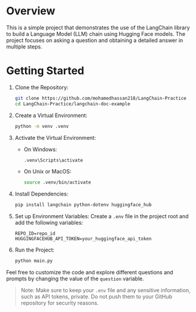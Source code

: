 # Overview
This is a simple project that demonstrates the use of the LangChain library to build a Language Model (LLM) chain using Hugging Face models. The project focuses on asking a question and obtaining a detailed answer in multiple steps.

# Getting Started

1. Clone the Repository:
    ``` bash
    git clone https://github.com/mohamedhassan218/LangChain-Practice
    cd LangChain-Practice/langchain-doc-example
    ```


2. Create a Virtual Environment:
    ```bash
    python -m venv .venv
    ```

3. Activate the Virtual Environment:
    - On Windows:
        ```bash
        .venv\Scripts\activate
        ```

    - On Unix or MacOS:
        ```bash
        source .venv/bin/activate
        ```


4. Install Dependencies:
    ``` bash
    pip install langchain python-dotenv huggingface_hub
    ```


5. Set up Environment Variables:
    Create a `.env` file in the project root and add the following variables:
    ```
    REPO_ID=repo_id
    HUGGINGFACEHUB_API_TOKEN=your_huggingface_api_token
    ```


6. Run the Project:
    ``` bash
    python main.py
    ```


Feel free to customize the code and explore different questions and prompts by changing the value of the `question` variable.

> Note: Make sure to keep your `.env` file and any sensitive information, such as API tokens, private. Do not push them to your GitHub repository for security reasons.